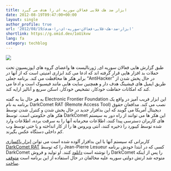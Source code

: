 ```yaml
---
title: ابزار ضد هک قلابی فعالان سوریه ای را هدف می گیرد
date: 2012-08-19T09:47:00+00:00
layout: single
author_profile: true
url: '2012/08/19/ابزار-ضد-هک-قلابی-فعالان-سوریه-ای-را-هدف'
shortlink: https://g.omid.dev/1oUikvw
lang: fa
category: techblog
---
```

![](/images/2012/08/Facebook_Anti-Hacker_screenshot10.png)

طبق گزارش هایی فعالان سوریه ای, ژورنالیست ها واعضای گروه های اپوزیسیون تحت حملات بد افزار هایی قرار گرفته اند که ادعا می کند ابزاری امنیتی است که از آنها در برابر هکر ها محافظت می کند. برنامه جعلی “AntiHacker” در حال پخش شدن از طریق ایمیل های فیشینگ هدف دار و همچنین سایت هایی مانند فیسبوک است و ادعا می کند که امکانات حفاظت خودکار، تشخیص خودکار، اسکن سریع و آنالیز ارایه کند.

به هر حال بنا به گفته Electronic Frontier Foundation این ابزار فریب آمیز در واقع یک برنامه به نام DarkComet RAT (Remote Access Tool) نصب می کند. مدافعان حقوق دیجیتال آمریکا می گویند که این بدافزار جدید در حال پخش شدن و کنترل شدن توسط هکر های حکومتی است. توسط DarkComet این هکر ها می توانند از راه دور به سیستم های کاربران دسترسی پیدا کنند، اطلاعات محرمانه آنها را به سرقت برده، اطلاعات وارد شده توسط کیبورد را ذخیره کنند، آنتی ویروس ها را از کار انداخته و یا حتی توسط وب کم داخلی دستگاه عکس بگیرند.

کاربرانی که سیستم آنها با این بدافزار آلوده شده است می توانن [ابزار پاکسازی DarkComet RAT](http://www.phrozensoft.com/dcrem.more) را که توسط Jean-Pierre Lesueur کسی که در ابتدا خودش برنامه DarkComet را نوشته است [دانلود](http://www.phrozensoft.com/dcrem.more) کنند. او تولید و فروش DarkComet را پس از اینکه متوجه شد ارتش دولتی سوریه علیه مخالفان در حال استفاده از این برنامه است [متوقف ساخت](http://threatpost.com/en_us/blogs/darkcomet-rat-flames-out-070912).